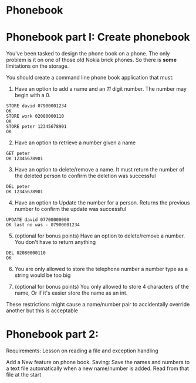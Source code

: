 # Phonebook

# Phonebook part I: Create phonebook
You've been tasked to design the phone book on a phone. 
The only problem is it on one of those old Nokia brick phones. So there is **some** limitations on the storage.


You should create a command line phone book application that must:
1. Have an option to add a name and an *11* digit number. The number may begin with a 0.
```
STORE david 07900001234
OK
STORE work 02080000110
OK
STORE peter 12345678901
OK
```
2. Have an option to retrieve a number given a name
```
GET peter
OK 12345678901
```
3. Have an option to delete/remove a name. It must return the number of the deleted person to confirm the deletion was successful
```
DEL peter
OK 12345678901
```
4. Have an option to Update the number for a person. Returns the previous number to confirm the update was successful  
```
UPDATE david 07700000000
OK last no was - 07900001234
```

5. (optional for bonus points) Have an option to delete/remove a number. You don't have to return anything
```
DEL 02080000110
OK
```

6. You are only allowed to store the telephone number a number type as a string would be too big  

7.  (optional for bonus points) You only allowed to store 4 characters of the name, Or if it's easier store the name as an int.




These restrictions might cause a name/number pair to accidentally override another but this is acceptable  

# Phonebook part 2:
Requirements: Lesson on reading a file and exception handling

Add a New feature on phone book. Saving: Save the names and numbers to a text file automatically when a new name/number is added. Read from that file at the start
